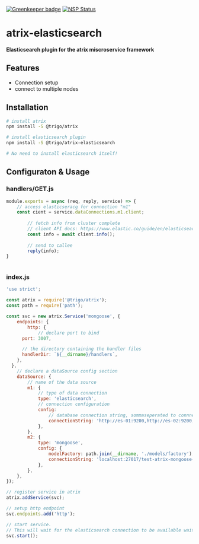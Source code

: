 [![Greenkeeper badge](https://badges.greenkeeper.io/trigo-at/atrix-elasticsearch.svg?token=9a1e9450aab3759996e06b1b9479814c2a7655e744657200467c6b91f0201c8b)](https://greenkeeper.io/)
[![NSP Status](https://nodesecurity.io/orgs/trigo-gmbh/projects/1b900982-8273-4d45-a9ef-d6414b1bf3c4/badge)](https://nodesecurity.io/orgs/trigo-gmbh/projects/1b900982-8273-4d45-a9ef-d6414b1bf3c4)

# atrix-elasticsearch

**Elasticsearch plugin for the atrix miscroservice framework**

## Features

* Connection setup
* connect to multiple nodes

## Installation

```bash
# install atrix
npm install -S @trigo/atrix

# install elasticsearch plugin
npm install -S @trigo/atrix-elasticsearch

# No need to install elasticsearch itself!
```
## Configuraton & Usage

### handlers/GET.js
```javascript
module.exports = async (req, reply, service) => {
    // access elasticseracg for connection "m1"
    const cient = service.dataConnections.m1.client;
		
		// fetch info from cluster complete 
		// client API docs: https://www.elastic.co/guide/en/elasticsearch/client/javascript-api/current/index.html
		const info = await client.info(); 
		
		// send to callee
		reply(info);
}
		
```


### index.js
```javascript
'use strict';

const atrix = require('@trigo/atrix');
const path = require('path');

const svc = new atrix.Service('mongoose', {
    endpoints: {
        http: {
            // declare port to bind
      port: 3007,

      // the directory containing the handler files
      handlerDir: `${__dirname}/handlers`,
    },
  },
    // declare a dataSource config section
    dataSource: {
        // name of the data source
        m1: {
            // type of data connection
            type: 'elasticsearch',
            // connection configuration
            config: 
                // database connection string, sommaseperated to connnect several nodes
                connectionString: 'http://es-01:9200,http://es-02:9200, 
            },
        },
        m2: {
            type: 'mongoose',
            config: {
                modelFactory: path.join(__dirname, './models/factory'),
                connectionString: 'localhost:27017/test-atrix-mongoose-m2',
            },
        },
    },
});

// register service in atrix
atrix.addService(svc);

// setup http endpoint
svc.endpoints.add('http');

// start service. 
// This will wait for the elasticsearch connection to be available waits for cluster state 'yellow' before starting up. 
svc.start();
```
